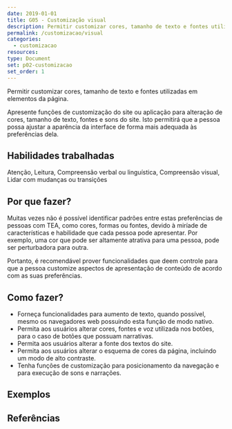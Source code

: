 ```yaml
---
date: 2019-01-01
title: G05 - Customização visual
description: Permitir customizar cores, tamanho de texto e fontes utilizadas em elementos da página.
permalink: /customizacao/visual
categories:
  - customizacao
resources:
type: Document
set: p02-customizacao
set_order: 1
---
```


Permitir customizar cores, tamanho de texto e fontes utilizadas em elementos da página.

Apresente funções de customização do site ou aplicação para alteração de cores, tamanho de texto, fontes e sons do site. Isto permitirá que a pessoa possa ajustar a aparência da interface de forma mais adequada às preferências dela.

## Habilidades trabalhadas

Atenção, Leitura, Compreensão verbal ou linguística, Compreensão visual, Lidar com mudanças ou transições

## Por que fazer?

Muitas vezes não é possível identificar padrões entre estas preferências de pessoas com TEA, como cores, formas ou fontes, devido à miríade de características e habilidade que cada pessoa pode apresentar. Por exemplo, uma cor que pode ser altamente atrativa para uma pessoa, pode ser perturbadora para outra.

Portanto, é recomendável prover funcionalidades que deem controle para que a pessoa customize aspectos de apresentação de conteúdo de acordo com as suas preferências.

## Como fazer?

- Forneça funcionalidades para aumento de texto, quando possível, mesmo os navegadores web possuindo esta função de modo nativo.
- Permita aos usuários alterar cores, fontes e voz utilizada nos botões, para o caso de botões que possuam narrativas.
- Permita aos usuários alterar a fonte dos textos do site.
- Permita aos usuários alterar o esquema de cores da página, incluindo um modo de alto contraste.
- Tenha funções de customização para posicionamento da navegação e para execução de sons e narrações.

## Exemplos

## Referências